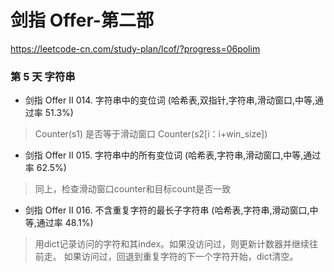 # 剑指 Offer-第二部
https://leetcode-cn.com/study-plan/lcof/?progress=06polim

### 第 5 天  字符串
* 剑指 Offer II 014. 字符串中的变位词 (哈希表,双指针,字符串,滑动窗口,中等,通过率 51.3%)
> Counter(s1) 是否等于滑动窗口 Counter(s2[i：i+win_size])
* 剑指 Offer II 015. 字符串中的所有变位词 (哈希表,字符串,滑动窗口,中等,通过率 62.5%)
> 同上，检查滑动窗口counter和目标count是否一致
* 剑指 Offer II 016. 不含重复字符的最长子字符串 (哈希表,字符串,滑动窗口,中等,通过率 48.1%)
> 用dict记录访问的字符和其index。如果没访问过，则更新计数器并继续往前走。 如果访问过，回退到重复字符的下一个字符开始，dict清空。

